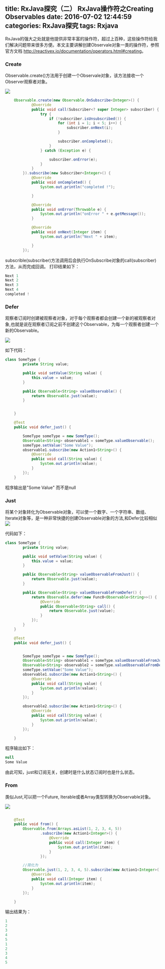 title: RxJava探究（二） RxJava操作符之Creating Observables
date: 2016-07-02 12:44:59
categories: RxJava探究
tags: Rxjava
---

RxJava的强大之处就是他提供非常丰富的操作符，超过上百种，这些操作符给我们解决问题带来很多方便。本文主要讲解创建Observale对象一类的操作符，参照官方文档 <http://reactivex.io/documentation/operators.html#creating>。

### Create
Observable.create()方法用于创建一个Observale对象，该方法接收一个Observer观察者对象。

![](http://reactivex.io/documentation/operators/images/create.c.png)

```java
	Observable.create(new Observable.OnSubscribe<Integer>() {
            @Override
            public void call(Subscriber<? super Integer> subscriber) {
                try {
                    if (!subscriber.isUnsubscribed()) {
                        for (int i = 1; i < 5; i++) {
                            subscriber.onNext(i);
                        }

                        subscriber.onCompleted();
                    }
                } catch (Exception e) {

                    subscriber.onError(e);
                }
            }
        }).subscribe(new Subscriber<Integer>() {
            @Override
            public void onCompleted() {
                System.out.println("completed !");

            }

            @Override
            public void onError(Throwable e) {
                System.out.println("onError " + e.getMessage());
            }

            @Override
            public void onNext(Integer item) {
                System.out.println("Next " + item);

            }
        });
```
subscrible(subscriber)方法调用后会执行OnSubscribe对象的call(subscriber)方法，从而完成回调。
打印结果如下：

```java
Next 1
Next 2
Next 3
Next 4
completed !
```

### Defer 
观察者订阅时创建被观察者对象，对于每个观察者都会创建一个新的被观察者对象,也就是说在观察者订阅之前不创建这个Observable，为每一个观察者创建一个新的Observable。

![](http://reactivex.io/documentation/operators/images/defer.c.png)

如下代码：

```java
class SomeType {
        private String value;

        public void setValue(String value) {
            this.value = value;
        }

        public Observable<String> valueObservable() {
            return Observable.just(value);
        }


    }

    @Test
    public void defer_just() {

        SomeType someType = new SomeType();
        Observable<String> observable1 = someType.valueObservable();
        someType.setValue("Some Value");
        observable1.subscribe(new Action1<String>() {
            @Override
            public void call(String value) {
                System.out.println(value);
            }
        });
    }
```
程序输出是"Some Value" 而不是null

### Just

   将某个对象转化为Observable对象，可以使一个数字、一个字符串、数组、Iterate对象等，是一种非常快捷的创建Observable对象的方法,和Defer比较相似
   ![](http://reactivex.io/documentation/operators/images/just.c.png)
   
代码如下：
```java
class SomeType {
        private String value;

        public void setValue(String value) {
            this.value = value;
        }

        public Observable<String> valueObservableFromJust() {
            return Observable.just(value);
        }

        public Observable<String> valueObservableFromDefer() {
            return Observable.defer(new Func0<Observable<String>>() {
                @Override
                public Observable<String> call() {
                    return Observable.just(value);
                }
            });
        }
    }

    @Test
    public void defer_just() {


        SomeType someType = new SomeType();
        Observable<String> observable1 = someType.valueObservableFromJust();
        Observable<String> observable2 = someType.valueObservableFromDefer();
        someType.setValue("Some Value");
        observable1.subscribe(new Action1<String>() {
            @Override
            public void call(String value) {
                System.out.println(value);
            }
        });

        observable2.subscribe(new Action1<String>() {
            @Override
            public void call(String value) {
                System.out.println(value);
            }
        });

    }
```
程序输出如下：
```java
null
Some Value
```
由此可知，just和订阅无关，创建时是什么状态订阅时也是什么状态。

### From
类似Just,可以把一个Future, Iterable或者Array类型转换为Observable对象。

![](http://reactivex.io/documentation/operators/images/from.c.png)

```java

    @Test
    public void from() {
        Observable.from(Arrays.asList(1, 2, 3, 4, 5))
                .subscribe(new Action1<Integer>() {
                    @Override
                    public void call(Integer item) {
                        System.out.println(item);
                    }
                });

		//简化为
        Observable.just(1, 2, 3, 4, 5).subscribe(new Action1<Integer>() {
            @Override
            public void call(Integer item) {
                System.out.println(item);
            }
        });

    }
```
输出结果为：
```java
1
2
3
4
5
1
2
3
4
5
```

